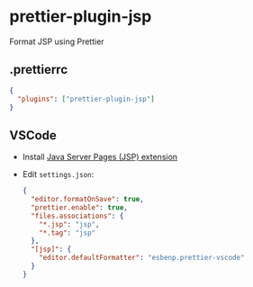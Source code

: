 # prettier-plugin-jsp

Format JSP using Prettier

## .prettierrc

```json
{
  "plugins": ["prettier-plugin-jsp"]
}
```

## VSCode

- Install [Java Server Pages (JSP) extension](https://marketplace.visualstudio.com/items?itemName=pthorsson.vscode-jsp)

- Edit `settings.json`:

  ```json
  {
    "editor.formatOnSave": true,
    "prettier.enable": true,
    "files.associations": {
      "*.jsp": "jsp",
      "*.tag": "jsp"
    },
    "[jsp]": {
      "editor.defaultFormatter": "esbenp.prettier-vscode"
    }
  }
  ```

